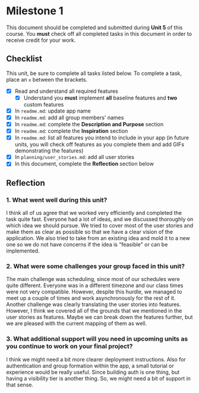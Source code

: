# Milestone 1

This document should be completed and submitted during **Unit 5** of this course. You **must** check off all completed tasks in this document in order to receive credit for your work.

## Checklist

This unit, be sure to complete all tasks listed below. To complete a task, place an `x` between the brackets.

- [X] Read and understand all required features
  - [X] Understand you **must** implement **all** baseline features and **two** custom features
- [X] In `readme.md`: update app name
- [X] In `readme.md`: add all group members' names
- [X] In `readme.md`: complete the **Description and Purpose** section
- [X] In `readme.md`: complete the **Inspiration** section
- [X] In `readme.md`: list all features you intend to include in your app (in future units, you will check off features as you complete them and add GIFs demonstrating the features)
- [X] In `planning/user_stories.md`: add all user stories
- [X] In this document, complete the **Reflection** section below

## Reflection

### 1. What went well during this unit?

I think all of us agree that we worked very efficiently and completed the task quite fast. Everyone had a lot of ideas, and we discussed thoroughly on which idea we should pursue. We tried to cover most of the user stories and make them as clear as possible so that we have a clear vision of the application. We also tried to take from an existing idea and mold it to a new one so we do not have concerns if the idea is "feasible" or can be implemented.

### 2. What were some challenges your group faced in this unit?

The main challenge was scheduling, since most of our schedules were quite different. Everyone was in a different timezone and our class times were not very compatible. However, despite this hurdle, we managed to meet up a couple of times and work asynchronously for the rest of it. Another challenge was clearly translating the user stories into features. However, I think we covered all of the grounds that we mentioned in the user stories as features. Maybe we can break down the features further, but we are pleased with the current mapping of them as well.

### 3. What additional support will you need in upcoming units as you continue to work on your final project?

I think we might need a bit more clearer deployment instructions. Also for authentication and group formation within the app, a small tutorial or experience would be really useful. Since building auth is one thing, but having a visibility tier is another thing. So, we might need a bit of support in that sense.

